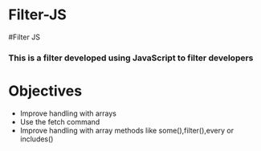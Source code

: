# Filter-JS

#Filter JS

### This is a filter developed using JavaScript to filter developers

# Objectives
* Improve handling with arrays
* Use the fetch command
* Improve handling with array methods like some(),filter(),every or includes()
